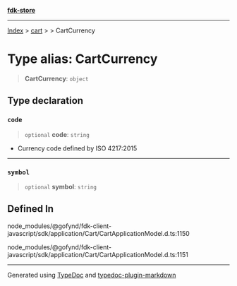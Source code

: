 [**fdk-store**](../../../README.md)
***

[Index](../../../API.md) > [cart](../../README.md) > [<internal>](../README.md) > CartCurrency

# Type alias: CartCurrency

> **CartCurrency**: `object`

## Type declaration

### `code`

> `optional` **code**: `string`

- Currency code defined by ISO 4217:2015

***

### `symbol`

> `optional` **symbol**: `string`

## Defined In

node\_modules/@gofynd/fdk-client-javascript/sdk/application/Cart/CartApplicationModel.d.ts:1150

node\_modules/@gofynd/fdk-client-javascript/sdk/application/Cart/CartApplicationModel.d.ts:1151

***
Generated using [TypeDoc](https://typedoc.org/) and [typedoc-plugin-markdown](https://www.npmjs.com/package/typedoc-plugin-markdown)
